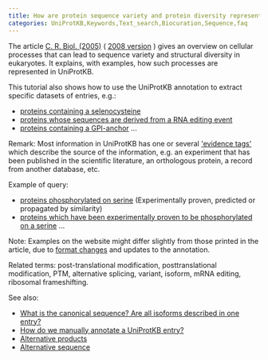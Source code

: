 ```yaml
---
title: How are protein sequence variety and protein diversity represented in UniProtKB?
categories: UniProtKB,Keywords,Text_search,Biocuration,Sequence,faq
---
```


The article [C. R. Biol. (2005)](http://dx.doi.org/10.1016/j.crvi.2005.06.001) ( [2008 version](http://education.expasy.org/CRB_2008.pdf) ) gives an overview on cellular processes that can lead to sequence variety and structural diversity in eukaryotes. It explains, with examples, how such processes are represented in UniProtKB.

This tutorial also shows how to use the UniProtKB annotation to extract specific datasets of entries, e.g.:

-   [proteins containing a selenocysteine](https://www.uniprot.org/uniprotkb/?query=keyword:712)
-   [proteins whose sequences are derived from a RNA editing event](https://www.uniprot.org/uniprotkb/?query=keyword:691)
-   [proteins containing a GPI-anchor](https://www.uniprot.org/uniprotkb/?query=keyword:336) ...

Remark: Most information in UniProtKB has one or several ['evidence tags'](https://www.uniprot.org/help/evidences) which describe the source of the information, e.g. an experiment that has been published in the scientific literature, an orthologous protein, a record from another database, etc.

Example of query:

-   [proteins phosphorylated on serine](https://www.uniprot.org/uniprotkb/?query=annotation%3A(type%3Amod_res+phosphoserine)) (Experimentally proven, predicted or propagated by similarity)
-   [proteins which have been experimentally proven to be phosphorylated on a serine](https://www.uniprot.org/uniprotkb/?query=annotation%3A(type%3Amod_res+phosphoserine+evidence%3Aexperimental)) ...

Note: Examples on the website might differ slightly from those printed in the article, due to [format changes](https://www.uniprot.org/news/) and updates to the annotation.

Related terms: post-translational modification, posttranslational modification, PTM, alternative splicing, variant, isoform, mRNA editing, ribosomal frameshifting.

See also:

-   [What is the canonical sequence? Are all isoforms described in one entry?](https://www.uniprot.org/help/canonical_and_isoforms)
-   [How do we manually annotate a UniProtKB entry?](https://www.uniprot.org/help/manual_curation)
-   [Alternative products](https://www.uniprot.org/help/alternative_products)
-   [Alternative sequence](https://www.uniprot.org/help/var_seq)
